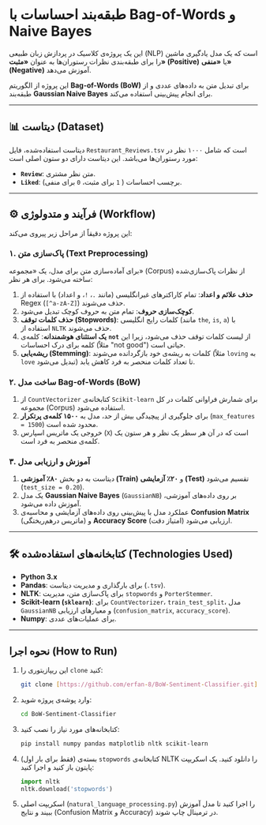 #  طبقه‌بند احساسات با Bag-of-Words و Naive Bayes

این یک پروژه‌ی کلاسیک در پردازش زبان طبیعی (NLP) است که یک مدل یادگیری ماشین را برای طبقه‌بندی نظرات رستوران‌ها به عنوان **«مثبت» (Positive)** یا **«منفی» (Negative)** آموزش می‌دهد.

این پروژه از الگوریتم **Bag-of-Words (BoW)** برای تبدیل متن به داده‌های عددی و از طبقه‌بند **Gaussian Naive Bayes** برای انجام پیش‌بینی استفاده می‌کند.

---

## 📊 دیتاست (Dataset)

دیتاست استفاده‌شده، فایل `Restaurant_Reviews.tsv` است که شامل ۱۰۰۰ نظر در مورد رستوران‌ها می‌باشد. این دیتاست دارای دو ستون اصلی است:
* **`Review`**: متن نظر مشتری.
* **`Liked`**: برچسب احساسات ( `1` برای مثبت، `0` برای منفی).

---

## ⚙️ فرآیند و متدولوژی (Workflow)

این پروژه دقیقاً از مراحل زیر پیروی می‌کند:

### ۱. پاک‌سازی متن (Text Preprocessing)
برای آماده‌سازی متن برای مدل، یک «مجموعه» (Corpus) از نظرات پاک‌سازی‌شده ساخته می‌شود. برای هر نظر:
1.  **حذف علائم و اعداد**: تمام کاراکترهای غیرانگلیسی (مانند `.`، `!`، و اعداد) با استفاده از Regex (`[^a-zA-Z]`) حذف می‌شوند.
2.  **کوچک‌سازی حروف**: تمام متن به حروف کوچک تبدیل می‌شود.
3.  **حذف کلمات توقف (Stopwords)**: کلمات رایج انگلیسی (مانند `the`, `is`, `a`) با استفاده از `NLTK` حذف می‌شوند.
4.  **یک استثنای هوشمندانه**: کلمه‌ی **`not`** از لیست کلمات توقف حذف می‌شود، زیرا این کلمه برای درک احساسات (مثلاً "not good") حیاتی است.
5.  **ریشه‌یابی (Stemming)**: کلمات به ریشه‌ی خود بازگردانده می‌شوند (مثلاً `loving` به `love` تبدیل می‌شود) تا تعداد کلمات منحصر به فرد کاهش یابد.

### ۲. ساخت مدل Bag-of-Words (BoW)
1.  از `CountVectorizer` کتابخانه‌ی `Scikit-learn` برای شمارش فراوانی کلمات در کل مجموعه (Corpus) استفاده می‌شود.
2.  برای جلوگیری از پیچیدگی بیش از حد، مدل به **۱۵۰۰ کلمه‌ی پرتکرار** (`max_features = 1500`) محدود شده است.
3.  خروجی یک ماتریس اسپارس (`X`) است که در آن هر سطر یک نظر و هر ستون یک کلمه‌ی منحصر به فرد است.

### ۳. آموزش و ارزیابی مدل
1.  دیتاست به دو بخش **۸۰٪ آموزشی (Train)** و **۲۰٪ آزمایشی (Test)** تقسیم می‌شود (`test_size = 0.20`).
2.  یک مدل **Gaussian Naive Bayes** (`GaussianNB`) بر روی داده‌های آموزشی، آموزش داده می‌شود.
3.  عملکرد مدل با پیش‌بینی روی داده‌های آزمایشی و محاسبه‌ی **Confusion Matrix** (ماتریس درهم‌ریختگی) و **Accuracy Score** (امتیاز دقت) ارزیابی می‌شود.

---

## 🛠️ کتابخانه‌های استفاده‌شده (Technologies Used)

* **Python 3.x**
* **Pandas**: برای بارگذاری و مدیریت دیتاست (`.tsv`).
* **NLTK**: برای پاک‌سازی متن، مدیریت `stopwords` و `PorterStemmer`.
* **Scikit-learn (`sklearn`)**: برای `CountVectorizer`، `train_test_split`، مدل `GaussianNB` و معیارهای ارزیابی (`confusion_matrix`, `accuracy_score`).
* **Numpy**: برای عملیات‌های عددی.

---

##  نحوه اجرا (How to Run)

1.  این ریپازیتوری را `clone` کنید:
    ```bash
    git clone [https://github.com/erfan-8/BoW-Sentiment-Classifier.git](https://github.com/erfan-8/BoW-Sentiment-Classifier.git)
    ```
2.  وارد پوشه‌ی پروژه شوید:
    ```bash
    cd BoW-Sentiment-Classifier
    ```
3.  کتابخانه‌های مورد نیاز را نصب کنید:
    ```bash
    pip install numpy pandas matplotlib nltk scikit-learn
    ```
4.  (فقط برای بار اول) بسته‌ی `stopwords` کتابخانه‌ی NLTK را دانلود کنید. یک اسکریپت پایتون باز کنید و اجرا کنید:
    ```python
    import nltk
    nltk.download('stopwords')
    ```
5.  اسکریپت اصلی (`natural_language_processing.py`) را اجرا کنید تا مدل آموزش ببیند و نتایج (Confusion Matrix و Accuracy) در ترمینال چاپ شوند.
